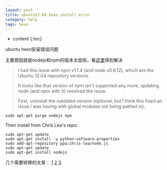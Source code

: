 ```yaml
---
layout: post
title: ubuntu12.04 hexo install error
category: help
tags: hexo
---
```


* content
{:toc}

ubuntu hexo安装错误问题

主要原因就是nodejs和npm的版本太低啦，看[这里](http://stackoverflow.com/questions/12913141/installing-from-npm-fails)得到解决

<!-- more-->

>I had this issue with npm v1.1.4 (and node v0.6.12), which are the Ubuntu 12.04 repository versions.

>It looks like that version of npm isn't supported any more, updating node (and npm with it) resolved the issue.

>First, uninstall the outdated version (optional, but I think this fixed an issue I was having with global modules not being pathed in).
```
sudo apt-get purge nodejs npm
```

Then install from Chris Lea's repo:

```
sudo apt-get update
sudo apt-get install -y python-software-properties
sudo add-apt-repository ppa:chris-lea/node.js
sudo apt-get update
sudo apt-get install nodejs
```

几个需要转移的文章：
[1](http://www.cnblogs.com/lanxuezaipiao/p/3604533.html?ADUIN=64172633&ADSESSION=1404210633&ADTAG=CLIENT.QQ.5329_.0&ADPUBNO=26349
)
[2](http://lanxuezaipiao.blog.163.com/blog/static/93779965201291710458275/
)
[3](http://lanxuezaipiao.blog.163.com/blog/static/9377996520128141161460/)


